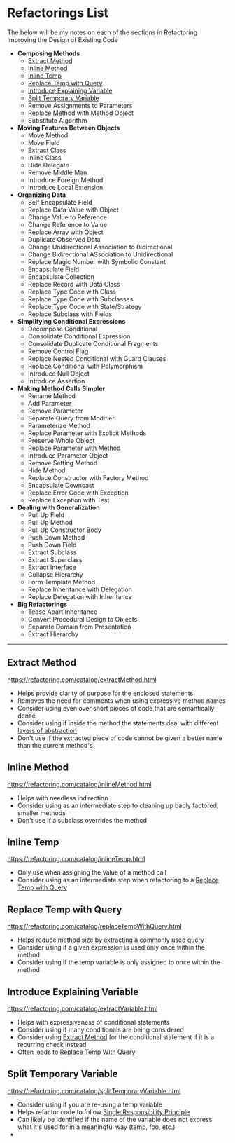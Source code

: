# Refactorings List
The below will be my notes on each of the sections in Refactoring Improving the Design of Existing Code

 - **Composing Methods**
	 - [Extract Method](##extract-method)
	 - [Inline Method](##inline-method)
	 - [Inline Temp](##inline-temp)
	 - [Replace Temp with Query](##replace-temp-with-query)
	 - [Introduce Explaining Variable](##introduce-explaining-variable)
	 - [Split Temporary Variable](##split-temporary-variable)
	 - Remove Assignments to Parameters
	 - Replace Method with Method Object
	 - Substitute Algorithm
 - **Moving Features Between Objects**
	 - Move Method
	 - Move Field
	 - Extract Class
	 - Inline Class
	 - Hide Delegate
	 - Remove Middle Man
	 - Introduce Foreign Method
	 - Introduce Local Extension
 - **Organizing Data**
	 - Self Encapsulate Field
	 - Replace Data Value with Object
	 - Change Value to Reference
	 - Change Reference to Value
	 - Replace Array with Object
	 - Duplicate Observed Data
	 - Change Unidirectional Association to Bidirectional
	 - Change Bidirectional ASsociation to Unidirectional
	 - Replace Magic Number with Symbolic Constant
	 - Encapsulate Field
	 - Encapsulate Collection
	 - Replace Record with Data Class
	 - Replace Type Code with Class
	 - Replace Type Code with Subclasses
	 - Replace Type Code with State/Strategy
	 - Replace Subclass with Fields
 - **Simplifying Conditional Expressions**
	 - Decompose Conditional
	 - Consolidate Conditional Expression
	 - Consolidate Duplicate Conditional Fragments
	 -  Remove Control Flag
	 - Replace Nested Conditional with Guard Clauses
	 - Replace Conditional with Polymorphism
	 - Introduce Null Object
	 - Introduce Assertion
 - **Making Method Calls Simpler**
	 - Rename Method
	 - Add Parameter
	 - Remove Parameter
	 - Separate Query from Modifier
	 - Parameterize Method
	 - Replace Parameter with Explicit Methods
	 - Preserve Whole Object
	 - Replace Parameter with Method
	 - Introduce Parameter Object
	 - Remove Setting Method
	 - Hide Method
	 - Replace Constructor with Factory Method
	 - Encapsulate Downcast
	 - Replace Error Code with Exception
	 - Replace Exception with Test
 - **Dealing with Generalization**
	 - Pull Up Field
	 - Pull Up Method
	 - Pull Up Constructor Body
	 - Push Down Method
	 - Push Down Field
	 - Extract Subclass
	 - Extract Superclass
	 - Extract Interface
	 - Collapse Hierarchy
	 - Form Template Method
	 - Replace Inheritance with Delegation
	 - Replace Delegation with Inheritance
 - **Big Refactorings**
	 - Tease Apart Inheritance
	 - Convert Procedural Design to Objects
	 - Separate Domain from Presentation
	 - Extract Hierarchy

---

## Extract Method
https://refactoring.com/catalog/extractMethod.html

- Helps provide clarity of purpose for the enclosed statements
- Removes the need for comments when using expressive method names
- Consider using even over short pieces of code that are semantically dense
- Consider using if inside the method the statements deal with different [layers of abstraction](http://principles-wiki.net/principles:single_level_of_abstraction)
- Don't use if the extracted piece of code cannot be given a better name than the current method's

## Inline Method
https://refactoring.com/catalog/inlineMethod.html

- Helps with needless indirection
- Consider using as an intermediate step to cleaning up badly factored, smaller methods
- Don't use if a subclass overrides the method

## Inline Temp
https://refactoring.com/catalog/inlineTemp.html

- Only use when assigning the value of a method call
- Consider using as an intermediate step when refactoring to a [Replace Temp with Query](##replace-temp-with-query)

## Replace Temp with Query
https://refactoring.com/catalog/replaceTempWithQuery.html

- Helps reduce method size by extracting a commonly used query
- Consider using if a given expression is used only once within the method
- Consider using if the temp variable is only assigned to once within the method

## Introduce Explaining Variable
https://refactoring.com/catalog/extractVariable.html

- Helps with expressiveness of conditional statements
- Consider using if many conditionals are being considered
- Consider using [Extract Method](##extract-method) for the conditional statement if it is a recurring check instead
- Often leads to [Replace Temp With Query](##replace-temp-with-query)


## Split Temporary Variable
https://refactoring.com/catalog/splitTemporaryVariable.html

- Consider using if you are re-using a temp variable
- Helps refactor code to follow [Single Responsibility Principle](http://principles-wiki.net/principles:single_responsibility_principle)
- Can likely be identified if the name of the variable does not express what it's used for in a meaningful way (temp, foo, etc.)
- 